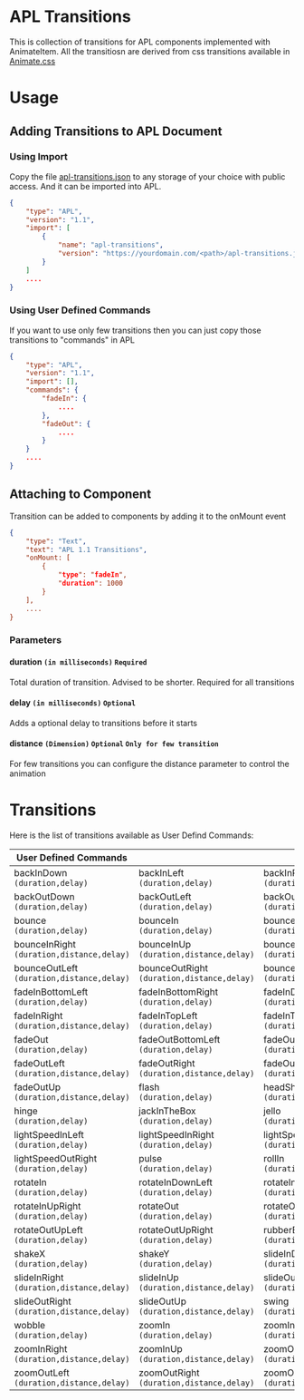 # APL Transitions

This is collection of transitions for APL components implemented with AnimateItem. All the transitiosn are derived from css transitions available in [Animate.css](https://github.com/daneden/animate.css)

# Usage

## Adding Transitions to APL Document

### Using Import

Copy the file [apl-transitions.json](https://github.com/arjun-g/apl-transitions/blob/master/dist/apl-transitions.json) to any storage of your choice with public access. And it can be imported into APL.

```json
{
    "type": "APL",
    "version": "1.1",
    "import": [
        {
            "name": "apl-transitions",
            "version": "https://yourdomain.com/<path>/apl-transitions.json"
        }
    ]
    ....
}
```

### Using User Defined Commands

If you want to use only few transitions then you can just copy those transitions to "commands" in APL

```json
{
    "type": "APL",
    "version": "1.1",
    "import": [],
    "commands": {
        "fadeIn": {
            ....
        },
        "fadeOut": {
            ....
        }
    }
    ....
}
```

## Attaching to Component

Transition can be added to components by adding it to the onMount event

```json
{
    "type": "Text",
    "text": "APL 1.1 Transitions",
    "onMount: [
        {
            "type": "fadeIn",
            "duration": 1000
        }
    ],
    ....
}
```

### Parameters

#### duration `(in milliseconds)` `Required`

Total duration of transition. Advised to be shorter. Required for all transitions

#### delay `(in milliseconds)` `Optional`

Adds a optional delay to transitions before it starts

#### distance `(Dimension)` `Optional` `Only for few transition`

For few transitions you can configure the distance parameter to control the animation

# Transitions

Here is the list of transitions available as User Defind Commands:

| User Defined Commands                          |                                                 |                                                |                                                |
| ---------------------------------------------- | ----------------------------------------------- | ---------------------------------------------- | ---------------------------------------------- |
| backInDown<br />`(duration,delay)`             | backInLeft<br />`(duration,delay)`              | backInRight<br />`(duration,delay)`            | backInUp<br />`(duration,delay)`               |
| backOutDown<br />`(duration,delay)`            | backOutLeft<br />`(duration,delay)`             | backOutRight<br />`(duration,delay)`           | backOutUp<br />`(duration,delay)`              |
| bounce<br />`(duration,delay)`                 | bounceIn<br />`(duration,delay)`                | bounceInDown<br />`(duration,distance,delay)`  | bounceInLeft<br />`(duration,distance,delay)`  |
| bounceInRight<br />`(duration,distance,delay)` | bounceInUp<br />`(duration,distance,delay)`     | bounceOut<br />`(duration,delay)`              | bounceOutDown<br />`(duration,distance,delay)` |
| bounceOutLeft<br />`(duration,distance,delay)` | bounceOutRight<br />`(duration,distance,delay)` | bounceOutUp<br />`(duration,distance,delay)`   | fadeIn<br />`(duration,delay)`                 |
| fadeInBottomLeft<br />`(duration,delay)`       | fadeInBottomRight<br />`(duration,delay)`       | fadeInDown<br />`(duration,distance,delay)`    | fadeInLeft<br />`(duration,distance,delay)`    |
| fadeInRight<br />`(duration,distance,delay)`   | fadeInTopLeft<br />`(duration,delay)`           | fadeInTopRight<br />`(duration,delay)`         | fadeInUp<br />`(duration,distance,delay)`      |
| fadeOut<br />`(duration,delay)`                | fadeOutBottomLeft<br />`(duration,delay)`       | fadeOutBottomRight<br />`(duration,delay)`     | fadeOutDown<br />`(duration,distance,delay)`   |
| fadeOutLeft<br />`(duration,distance,delay)`   | fadeOutRight<br />`(duration,distance,delay)`   | fadeOutTopLeft<br />`(duration,delay)`         | fadeOutTopRight<br />`(duration,delay)`        |
| fadeOutUp<br />`(duration,distance,delay)`     | flash<br />`(duration,delay)`                   | headShake<br />`(duration,delay)`              | heartBeat<br />`(duration,delay)`              |
| hinge<br />`(duration,delay)`                  | jackInTheBox<br />`(duration,delay)`            | jello<br />`(duration,delay)`                  | lightSpeedIn<br />`(duration,delay)`           |
| lightSpeedInLeft<br />`(duration,delay)`       | lightSpeedInRight<br />`(duration,delay)`       | lightSpeedOut<br />`(duration,distance,delay)` | lightSpeedOutLeft<br />`(duration,delay)`      |
| lightSpeedOutRight<br />`(duration,delay)`     | pulse<br />`(duration,delay)`                   | rollIn<br />`(duration,delay)`                 | rollOut<br />`(duration,delay)`                |
| rotateIn<br />`(duration,delay)`               | rotateInDownLeft<br />`(duration,delay)`        | rotateInDownRight<br />`(duration,delay)`      | rotateInUpLeft<br />`(duration,delay)`         |
| rotateInUpRight<br />`(duration,delay)`        | rotateOut<br />`(duration,delay)`               | rotateOutDownLeft<br />`(duration,delay)`      | rotateOutDownRight<br />`(duration,delay)`     |
| rotateOutUpLeft<br />`(duration,delay)`        | rotateOutUpRight<br />`(duration,delay)`        | rubberBand<br />`(duration,delay)`             | shake<br />`(duration,delay)`                  |
| shakeX<br />`(duration,delay)`                 | shakeY<br />`(duration,delay)`                  | slideInDown<br />`(duration,distance,delay)`   | slideInLeft<br />`(duration,distance,delay)`   |
| slideInRight<br />`(duration,distance,delay)`  | slideInUp<br />`(duration,distance,delay)`      | slideOutDown<br />`(duration,distance,delay)`  | slideOutLeft<br />`(duration,distance,delay)`  |
| slideOutRight<br />`(duration,distance,delay)` | slideOutUp<br />`(duration,distance,delay)`     | swing<br />`(duration,delay)`                  | tada<br />`(duration,delay)`                   |
| wobble<br />`(duration,delay)`                 | zoomIn<br />`(duration,delay)`                  | zoomInDown<br />`(duration,distance,delay)`    | zoomInLeft<br />`(duration,distance,delay)`    |
| zoomInRight<br />`(duration,distance,delay)`   | zoomInUp<br />`(duration,distance,delay)`       | zoomOut<br />`(duration,delay)`                | zoomOutDown<br />`(duration,distance,delay)`   |
| zoomOutLeft<br />`(duration,distance,delay)`   | zoomOutRight<br />`(duration,distance,delay)`   | zoomOutUp<br />`(duration,distance,delay)`     |                                                |
